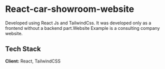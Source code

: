 # React-car-showroom-website
Developed using React Js and TailwindCss. It was developed only as a frontend without a backend part.Website Example is a consulting company website.

## Tech Stack

**Client:** React, TailwindCSS
